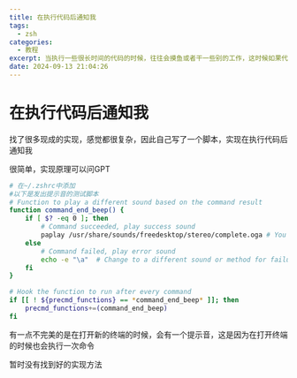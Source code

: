 ```yaml
---
title: 在执行代码后通知我
tags:
  - zsh
categories:
  - 教程
excerpt: 当执行一些很长时间的代码的时候，往往会摸鱼或者干一些别的工作，这时候如果代码执行完了，我们希望能够通知我们
date: 2024-09-13 21:04:26
---
```


# 在执行代码后通知我
找了很多现成的实现，感觉都很复杂，因此自己写了一个脚本，实现在执行代码后通知我

很简单，实现原理可以问GPT 

```bash
# 在~/.zshrc中添加
#以下是发出提示音的测试脚本
# Function to play a different sound based on the command result
function command_end_beep() {
    if [ $? -eq 0 ]; then
        # Command succeeded, play success sound
        paplay /usr/share/sounds/freedesktop/stereo/complete.oga # You can change this to another sound
    else
        # Command failed, play error sound
        echo -e "\a"  # Change to a different sound or method for failure
    fi
}

# Hook the function to run after every command
if [[ ! ${precmd_functions} == *command_end_beep* ]]; then
    precmd_functions+=(command_end_beep)
fi
```

有一点不完美的是在打开新的终端的时候，会有一个提示音，这是因为在打开终端的时候也会执行一次命令

暂时没有找到好的实现方法
